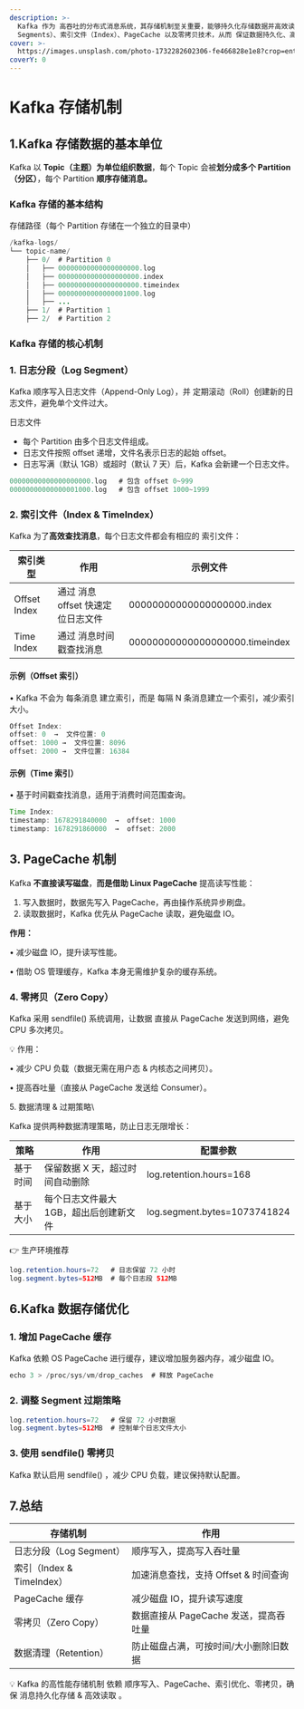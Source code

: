 ```yaml
---
description: >-
  Kafka 作为 高吞吐的分布式消息系统，其存储机制至关重要，能够持久化存储数据并高效读取。Kafka 的存储机制主要依赖于 日志分段（Log
  Segments）、索引文件（Index）、PageCache 以及零拷贝技术，从而 保证数据持久化、高效查询和高吞吐量。
cover: >-
  https://images.unsplash.com/photo-1732282602306-fe466828e1e8?crop=entropy&cs=srgb&fm=jpg&ixid=M3wxOTcwMjR8MHwxfHJhbmRvbXx8fHx8fHx8fDE3Mzk3ODY4ODZ8&ixlib=rb-4.0.3&q=85
coverY: 0
---
```


# Kafka 存储机制

## 1.Kafka 存储数据的基本单位

Kafka 以 **Topic（主题）为单位组织数据**，每个 Topic 会被**划分成多个 Partition（分区）**，每个 Partition **顺序存储消息。**

### Kafka 存储的基本结构

存储路径（每个 Partition 存储在一个独立的目录中）

```java
/kafka-logs/
└── topic-name/
    ├── 0/  # Partition 0
    │   ├── 00000000000000000000.log
    │   ├── 00000000000000000000.index
    │   ├── 00000000000000000000.timeindex
    │   ├── 00000000000000001000.log
    │   ├── ...
    ├── 1/  # Partition 1
    ├── 2/  # Partition 2
```

### Kafka 存储的核心机制

### 1. 日志分段（Log Segment）

Kafka 顺序写入日志文件（Append-Only Log），并 定期滚动（Roll）创建新的日志文件，避免单个文件过大。

日志文件

* 每个 Partition 由多个日志文件组成。
* 日志文件按照 offset 递增，文件名表示日志的起始 offset。
* 日志写满（默认 1GB）或超时（默认 7 天）后，Kafka 会新建一个日志文件。

```java
00000000000000000000.log   # 包含 offset 0~999
00000000000000001000.log   # 包含 offset 1000~1999
```

### 2. 索引文件（Index & TimeIndex）

Kafka 为了**高效查找消息**，每个日志文件都会有相应的 索引文件：

| 索引类型         | 作用                    | 示例文件                           |
| ------------ | --------------------- | ------------------------------ |
| Offset Index | 通过 消息 offset 快速定位日志文件 | 00000000000000000000.index     |
| Time Index   | 通过 消息时间戳查找消息          | 00000000000000000000.timeindex |

#### 示例（Offset 索引）

• Kafka 不会为 每条消息 建立索引，而是 每隔 N 条消息建立一个索引，减少索引大小。

```java
Offset Index:
offset: 0  →  文件位置: 0
offset: 1000 →  文件位置: 8096
offset: 2000 →  文件位置: 16384
```

#### 示例（Time 索引）

• 基于时间戳查找消息，适用于消费时间范围查询。

```java
Time Index:
timestamp: 1678291840000  →  offset: 1000
timestamp: 1678291860000  →  offset: 2000
```

## 3. PageCache 机制

Kafka **不直接读写磁盘**，**而是借助 Linux PageCache** 提高读写性能：

1. 写入数据时，数据先写入 PageCache，再由操作系统异步刷盘。
2. 读取数据时，Kafka 优先从 PageCache 读取，避免磁盘 IO。

**作用：**

• 减少磁盘 IO，提升读写性能。

• 借助 OS 管理缓存，Kafka 本身无需维护复杂的缓存系统。

### 4. 零拷贝（Zero Copy）

Kafka 采用 sendfile() 系统调用，让数据 直接从 PageCache 发送到网络，避免 CPU 多次拷贝。

💡 作用：

• 减少 CPU 负载（数据无需在用户态 & 内核态之间拷贝）。

• 提高吞吐量（直接从 PageCache 发送给 Consumer）。

5\. 数据清理 & 过期策略\



Kafka 提供两种数据清理策略，防止日志无限增长：

| 策略   | 作用                    | 配置参数                         |
| ---- | --------------------- | ---------------------------- |
| 基于时间 | 保留数据 X 天，超过时间自动删除     | log.retention.hours=168      |
| 基于大小 | 每个日志文件最大 1GB，超出后创建新文件 | log.segment.bytes=1073741824 |

👉 生产环境推荐

```java
log.retention.hours=72   # 日志保留 72 小时
log.segment.bytes=512MB  # 每个日志段 512MB
```

## 6.Kafka 数据存储优化

### 1. 增加 PageCache 缓存

Kafka 依赖 OS PageCache 进行缓存，建议增加服务器内存，减少磁盘 IO。

```java
echo 3 > /proc/sys/vm/drop_caches  # 释放 PageCache
```

### 2. 调整 Segment 过期策略

```java
log.retention.hours=72   # 保留 72 小时数据
log.segment.bytes=512MB  # 控制单个日志文件大小
```

### 3. 使用 sendfile() 零拷贝

Kafka 默认启用 sendfile() ，减少 CPU 负载，建议保持默认配置。

## 7.总结

| 存储机制                  | 作用                       |
| --------------------- | ------------------------ |
| 日志分段（Log Segment）     | 顺序写入，提高写入吞吐量             |
| 索引（Index & TimeIndex） | 加速消息查找，支持 Offset & 时间查询  |
| PageCache 缓存          | 减少磁盘 IO，提升读写速度           |
| 零拷贝（Zero Copy）        | 数据直接从 PageCache 发送，提高吞吐量 |
| 数据清理（Retention）       | 防止磁盘占满，可按时间/大小删除旧数据      |

💡 Kafka 的高性能存储机制 依赖 顺序写入、PageCache、索引优化、零拷贝，确保 消息持久化存储 & 高效读取 。
